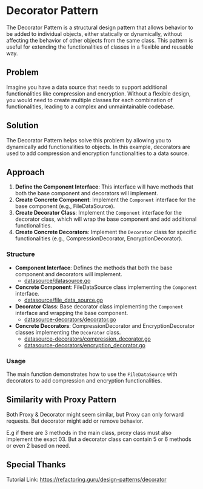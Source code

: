 # Decorator Pattern

The Decorator Pattern is a structural design pattern that allows behavior to be added to individual objects, either statically or dynamically, without affecting the behavior of other objects from the same class. This pattern is useful for extending the functionalities of classes in a flexible and reusable way.

## Problem

Imagine you have a data source that needs to support additional functionalities like compression and encryption. Without a flexible design, you would need to create multiple classes for each combination of functionalities, leading to a complex and unmaintainable codebase.

## Solution

The Decorator Pattern helps solve this problem by allowing you to dynamically add functionalities to objects. In this example, decorators are used to add compression and encryption functionalities to a data source.

## Approach

1. **Define the Component Interface**: This interface will have methods that both the base component and decorators will implement.
2. **Create Concrete Component**: Implement the `Component` interface for the base component (e.g., FileDataSource).
3. **Create Decorator Class**: Implement the `Component` interface for the decorator class, which will wrap the base component and add additional functionalities.
4. **Create Concrete Decorators**: Implement the `Decorator` class for specific functionalities (e.g., CompressionDecorator, EncryptionDecorator).

### Structure

- **Component Interface**: Defines the methods that both the base component and decorators will implement.
  - [datasource/datasource.go](datasource/datasource.go)
- **Concrete Component**: FileDataSource class implementing the `Component` interface.
  - [datasource/file_data_source.go](datasource/file_data_source.go)
- **Decorator Class**: Base decorator class implementing the `Component` interface and wrapping the base component.
  - [datasource-decorators/decorator.go](datasource-decorators/decorator.go)
- **Concrete Decorators**: CompressionDecorator and EncryptionDecorator classes implementing the `Decorator` class.
  - [datasource-decorators/compression_decorator.go](datasource-decorators/compression_decorator.go)
  - [datasource-decorators/encryption_decorator.go](datasource-decorators/encryption_decorator.go)

### Usage

The main function demonstrates how to use the `FileDataSource` with decorators to add compression and encryption functionalities.

## Similarity with Proxy Pattern

Both Proxy & Decorator might seem similar, but Proxy can only forward requests.
But decorator might add or remove behavior.

E.g if there are 3 methods in the main class, proxy class must also implement the exact 03.
But a decorator class can contain 5 or 6 methods or even 2 based on need.

## Special Thanks

Tutorial Link: <https://refactoring.guru/design-patterns/decorator>
